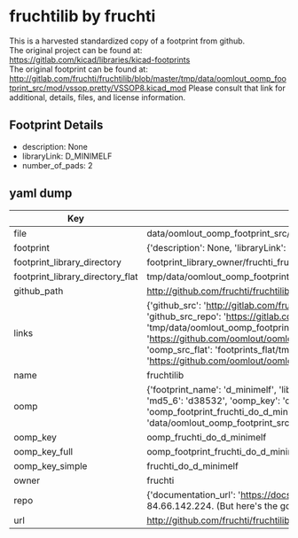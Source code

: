 # fruchtilib by fruchti  
This is a harvested standardized copy of a footprint from github.  
The original project can be found at:  
https://gitlab.com/kicad/libraries/kicad-footprints  
The original footprint can be found at:
http://gitlab.com/fruchti/fruchtilib/blob/master/tmp/data/oomlout_oomp_footprint_src/mod/vssop.pretty/VSSOP8.kicad_mod
Please consult that link for additional, details, files, and license information.  
## Footprint Details
* description: None  
* libraryLink: D_MINIMELF  
* number_of_pads: 2  
## yaml dump  
| Key | Value |  
| --- | --- |  
| file | data/oomlout_oomp_footprint_src/fruchtilib/mod/do.pretty/D_MINIMELF.kicad_mod |  
| footprint | {'description': None, 'libraryLink': 'D_MINIMELF', 'number_of_pads': 2} |  
| footprint_library_directory | footprint_library_owner/fruchti_fruchtilib |  
| footprint_library_directory_flat | tmp/data/oomlout_oomp_footprint_src/footprints_flat/fruchti_do_d_minimelf/working |  
| github_path | http://github.com/fruchti/fruchtilib/blob/master/tmp/data/oomlout_oomp_footprint_src/mod/do.pretty/D_MINIMELF.kicad_mod |  
| links | {'github_src': 'http://gitlab.com/fruchti/fruchtilib/blob/master/tmp/data/oomlout_oomp_footprint_src/mod/vssop.pretty/VSSOP8.kicad_mod', 'github_src_repo': 'https://gitlab.com/kicad/libraries/kicad-footprints', 'oomp_bot': 'tmp/data/oomlout_oomp_footprint_src/footprints/fruchti_do_d_minimelf/working', 'oomp_bot_github': 'https://github.com/oomlout/oomlout_oomp_footprint_bot/tree/main/tmp/data/oomlout_oomp_footprint_src/footprints/fruchti_do_d_minimelf/working', 'oomp_src_flat': 'footprints_flat/tmp/data/oomlout_oomp_footprint_src/footprints_flat/fruchti_do_d_minimelf/working', 'oomp_src_flat_github': 'https://github.com/oomlout/oomlout_oomp_footprint_src/tree/main/tmp/data/oomlout_oomp_footprint_src/footprints_flat/fruchti_do_d_minimelf/working'} |  
| name | fruchtilib |  
| oomp | {'footprint_name': 'd_minimelf', 'library_name': 'do', 'md5': 'd3853296e3ab2925945fe3aade6b18e5', 'md5_10': 'd3853296e3', 'md5_5': 'd3853', 'md5_6': 'd38532', 'oomp_key': 'oomp_fruchti_do_d_minimelf', 'oomp_key_extra': 'oomp_footprint_fruchti_do_d_minimelf', 'oomp_key_full': 'oomp_footprint_fruchti_do_d_minimelf_d38532', 'oomp_key_simple': 'fruchti_do_d_minimelf', 'original_filename': 'data/oomlout_oomp_footprint_src/fruchtilib/mod/do.pretty/D_MINIMELF.kicad_mod', 'owner_name': 'fruchti'} |  
| oomp_key | oomp_fruchti_do_d_minimelf |  
| oomp_key_full | oomp_footprint_fruchti_do_d_minimelf |  
| oomp_key_simple | fruchti_do_d_minimelf |  
| owner | fruchti |  
| repo | {'documentation_url': 'https://docs.github.com/rest/overview/resources-in-the-rest-api#rate-limiting', 'message': "API rate limit exceeded for 84.66.142.224. (But here's the good news: Authenticated requests get a higher rate limit. Check out the documentation for more details.)"} |  
| url | http://github.com/fruchti/fruchtilib |  

